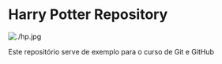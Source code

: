 # Harry Potter Repository

![./hp.jpg](HOGWARTS)

Este repositório serve de exemplo para o curso de Git e GitHub
